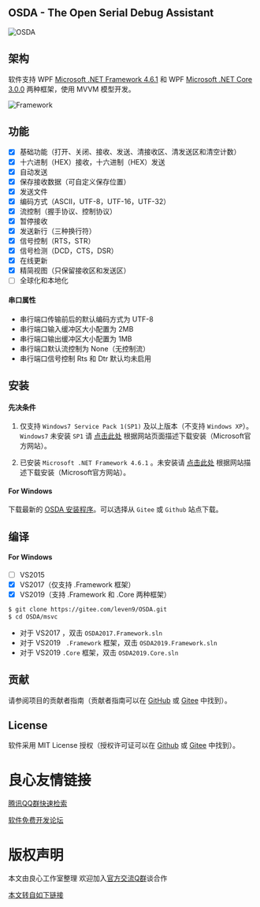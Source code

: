 ## OSDA - The Open Serial Debug Assistant

 
       
       
       
 

![OSDA](Docs/source/_images/osda.png)

## 架构

软件支持 WPF [Microsoft .NET Framework 4.6.1](http://u.720life.cn/g/198c5e64072a1965c346756d06ffda87ebae84a9bae759b6d250296ecb1539da6e6aa1e5488dd3ea0a735e9c700557f094d736e2e0470369280bc84e4192140c) 和 WPF [Microsoft .NET Core 3.0.0]( https://dotnet.microsoft.com/download/dotnet-core/3.0 ) 两种框架，使用 MVVM 模型开发。

![Framework](Docs/source/_images/framework.png)

## 功能

- [x] 基础功能（打开、关闭、接收、发送、清接收区、清发送区和清空计数）
- [x] 十六进制（HEX）接收，十六进制（HEX）发送
- [x] 自动发送
- [x] 保存接收数据（可自定义保存位置）
- [x] 发送文件
- [x] 编码方式（ASCII，UTF-8，UTF-16，UTF-32）
- [x] 流控制（握手协议、控制协议）
- [x] 暂停接收
- [x] 发送新行（三种换行符）
- [x] 信号控制（RTS，STR）
- [x] 信号检测（DCD，CTS，DSR）
- [x] 在线更新
- [x] 精简视图（只保留接收区和发送区）
- [ ] 全球化和本地化

####  串口属性

* 串行端口传输前后的默认编码方式为 UTF-8 
* 串行端口输入缓冲区大小配置为 2MB
* 串行端口输出缓冲区大小配置为 1MB
* 串行端口默认流控制为 None（无控制流）
* 串行端口信号控制 Rts 和 Dtr 默认均未启用

## 安装

#### 先决条件

1. 仅支持 `Windows7 Service Pack 1(SP1)` 及以上版本（不支持 `Windows XP`）。`Windows7` 未安装 `SP1` 请  [点击此处](http://u.720life.cn/g/3f6bc38e6938b6711866a3ba7ee64d80176db063e9ea1e0b9be246bed2c417b06a25504ca5c8d6356b5d6a41c3a0852971cbd7c462d1aa869312f7fbd72d87e3c864e9b9477a5865f053b31a2d9853238b02053cb8aafe1905c54a2ca5588128) 根据网站页面描述下载安装（Microsoft官方网站）。

2. 已安装 `Microsoft .NET Framework 4.6.1` 。未安装请 [点击此处](http://u.720life.cn/g/198c5e64072a1965c346756d06ffda87ebae84a9bae759b6d250296ecb1539da6e6aa1e5488dd3ea0a735e9c700557f094d736e2e0470369280bc84e4192140c) 根据网站描述下载安装（Microsoft官方网站）。

#### For Windows

下载最新的 [OSDA 安装程序](http://u.720life.cn/g/bb190da35179160bd6ff0821e36e10cbb3dd5aa91979e9662346c5ed8ca9d01b164bf9d85f8e0eaca807d5ddf4c1d968)。可以选择从 `Gitee` 或 `Github` 站点下载。

## 编译

#### For Windows

- [ ] VS2015
- [x] VS2017（仅支持 .Framework 框架）
- [x] VS2019（支持 .Framework 和 .Core 两种框架）

```bash
$ git clone https://gitee.com/leven9/OSDA.git
$ cd OSDA/msvc
```
* 对于 VS2017 ，双击 `OSDA2017.Framework.sln` 
* 对于 VS2019 ` .Framework` 框架，双击 `OSDA2019.Framework.sln` 
* 对于 VS2019 `.Core` 框架，双击 `OSDA2019.Core.sln`

## 贡献

请参阅项目的贡献者指南（贡献者指南可以在 [GitHub](http://u.720life.cn/g/54145d0471d91890860f7f8463c03046cbdeeb5098ecc4d617fd138b3b9e8689666c82afcfae50782f0d961698bc3fab4d4ad4340b99f42c5631f944a7b3d09b) 或 [Gitee](http://u.720life.cn/g/2e71d0f0a5c601172267ba20d3a43c6e0031bbf78be7bd491c922f3b0aeeef4dfd0a749c6350cd43cf6145410fe97e38d5727757de9a2f90ec30d418d93a52a0) 中找到）。

## License

软件采用 MIT License 授权（授权许可证可以在 [Github](http://u.720life.cn/g/54145d0471d91890860f7f8463c030464932d0cd96a3a0fc2955248fcc1db7ac) 或 [Gitee](http://u.720life.cn/g/2e71d0f0a5c601172267ba20d3a43c6e780f70453f50e993aaa446009d8e60b6) 中找到）。


 # 良心友情链接

[腾讯QQ群快速检索](http://u.720life.cn/s/8cf73f7c)

[软件免费开发论坛](http://u.720life.cn/s/bbb01dc0)

# 版权声明 

本文由良心工作室整理 欢迎加入[官方交流Q群](https://u.720life.cn/s/f2316816)谈合作

[本文转自如下链接](http://u.720life.cn/g/2e71d0f0a5c601172267ba20d3a43c6e5753d25175f69f93d89d6b4fc94d4d9ef255a68fe88e05001d545dce53a6054939842b39c06e0d8ae5961d99fe39ec6c)